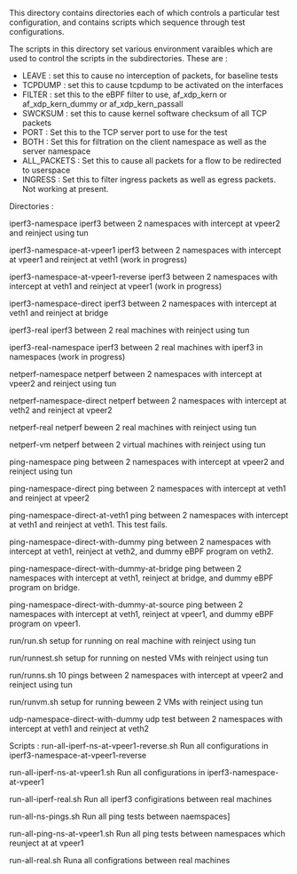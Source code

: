 This directory contains directories each of which controls a particular test configuration, and contains scripts which sequence through test configurations.

The scripts in this directory set various environment varaibles which are used to control the scripts in the subdirectories. These are :
- LEAVE : set this to cause no interception of packets, for baseline tests
- TCPDUMP : set this to cause tcpdump to be activated on the interfaces
- FILTER : set this to the eBPF filter to use, af_xdp_kern or af_xdp_kern_dummy or af_xdp_kern_passall
- SWCKSUM : set this to cause kernel software checksum of all TCP packets
- PORT : Set this to the TCP server port to use for the test
- BOTH : Set this for filtration on the client namespace as well as the server namespace
- ALL_PACKETS : Set this to cause all packets for a flow to be redirected to userspace
- INGRESS : Set this to filter ingress packets as well as egress packets. Not working at present.

Directories : 

iperf3-namespace  iperf3 between 2 namespaces with intercept at vpeer2 and reinject using tun

iperf3-namespace-at-vpeer1 iperf3 between 2 namespaces with intercept at vpeer1 and reinject at veth1 (work in progress)

iperf3-namespace-at-vpeer1-reverse iperf3 between 2 namespaces with intercept at veth1 and reinject at vpeer1 (work in progress)

iperf3-namespace-direct  iperf3 between 2 namespaces with intercept at veth1 and reinject at bridge

iperf3-real       iperf3 between 2 real machines with reinject using tun

iperf3-real-namespace  iperf3 between 2 real machines with iperf3 in namespaces (work in progress)

netperf-namespace  netperf between 2 namespaces with intercept at vpeer2 and reinject using tun

netperf-namespace-direct netperf between 2 namespaces with intercept at veth2 and reinject at vpeer2

netperf-real      netperf beween 2 real machines with reinject using tun

netperf-vm        netperf between 2 virtual machines with reinject using tun

ping-namespace    ping between 2 namespaces with intercept at vpeer2 and reinject using tun

ping-namespace-direct ping between 2 namespaces with intercept at veth1 and reinject at vpeer2

ping-namespace-direct-at-veth1 ping between 2 namespaces with intercept at veth1 and reinject at veth1. This test fails.

ping-namespace-direct-with-dummy ping between 2 namespaces with intercept at veth1, reinject at veth2, and dummy eBPF program on veth2.

ping-namespace-direct-with-dummy-at-bridge ping between 2 namespaces with intercept at veth1, reinject at bridge, and dummy eBPF program on bridge.

ping-namespace-direct-with-dummy-at-source ping between 2 namespaces with intercept at veth1, reinject at vpeer1, and dummy eBPF program on vpeer1.

run/run.sh setup for running on real machine with reinject using tun

run/runnest.sh setup for running on nested VMs with reinject using tun

run/runns.sh 10 pings between 2 namespaces with intercept at vpeer2 and reinject using tun

run/runvm.sh setup for running beween 2 VMs with reinject using tun

udp-namespace-direct-with-dummy udp test between 2 namespaces with intercept at veth1 and reinject at veth2

Scripts : 
run-all-iperf-ns-at-vpeer1-reverse.sh  Run all configurations in iperf3-namespace-at-vpeer1-reverse

run-all-iperf-ns-at-vpeer1.sh  Run all configurations in iperf3-namespace-at-vpeer1

run-all-iperf-real.sh Run all iperf3 configirations between real machines

run-all-ns-pings.sh  Run all ping tests between naemspaces]

run-all-ping-ns-at-vpeer1.sh  Run all ping tests between namespaces which reunject at at vpeer1

run-all-real.sh  Runa all configrations between real machines